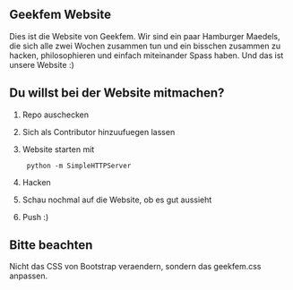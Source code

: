 ## Geekfem Website
Dies ist die Website von Geekfem. Wir sind ein paar Hamburger Maedels, die sich alle zwei Wochen zusammen tun und ein bisschen zusammen zu hacken, philosophieren und einfach miteinander Spass haben. Und das ist unsere Website :)

## Du willst bei der Website mitmachen?
1. Repo auschecken

2. Sich als Contributor hinzuufuegen lassen

3. Website starten mit 

        python -m SimpleHTTPServer

4. Hacken

5. Schau nochmal auf die Website, ob es gut aussieht

6. Push :)

## Bitte beachten
Nicht das CSS von Bootstrap veraendern, sondern das geekfem.css anpassen.